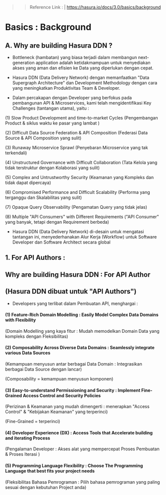 >> Reference Link : |
>> https://hasura.io/docs/3.0/basics/background

# Basics : Background

## A. Why are building Hasura DDN ?

- Bottleneck (hambatan) yang biasa terjadi dalam membangun next-generation application adalah ketidakmampuan untuk menyediakan akses yang aman dan efisien ke Data yang diperlukan dengan cepat.

- Hasura DDN (Data Delivery Network) dengan memanfaatkan "Data Supergraph Architecture" dan Development Methodology dengan cara yang meningkatkan Produktivitas Team & Developer.

- Dalam percakapan dengan Developer yang berfokus pada pembangunan API & Microservices,
kami telah mengidentifikasi Key Challenges (tantangan utama), yaitu :

(1) Slow Product Development and time-to-market Cycles
(Pengembangan Product & siklus waktu ke pasar yang lambat )

(2) Difficult Data Source Federation & API Composition
(Federasi Data Source & API Composition yang sulit)

(3) Runaway Microservice Sprawl
(Penyebaran Microservice yang tak terkendali)

(4) Unstructured Governance with Difficult Collaboration
(Tata Kelola yang tidak terstruktur dengan Kolaborasi yang sulit)

(5) Complex and Untrustworthy Security
(Keamanan yang Kompleks dan tidak dapat dipercaya)

(6) Compromised Performance and Difficult Scalability
(Performa yang terganggu dan Skalabilitas yang sulit)

(7) Opaque Query Observability
(Pengamatan Query yang tidak jelas)

(8) Multiple "API Consumers" with Different Requirements
("API Consumer" yang banyak, tetapi dengan Requirement berbeda)


- Hasura DDN (Data Delivery Network) di-desain untuk mengatasi tantangan ini,
menyederhanakan Alur Kerja (Workflow) untuk Software Developer dan Software Architect secara global


## 1. For API Authors :
##  Why are building Hasura DDN : For API Author
## (Hasura DDN dibuat untuk "API Authors")


- Developers yang terlibat dalam Pembuatan API, menghargai :

#### (1) Feature-Rich Domain Modelling : Easily Model Complex Data Domains with Flexibility
(Domain Modelling yang kaya fitur : Mudah memodelkan Domain Data yang kompleks dengan Fleksibilitas)

#### (2) Composability Across Diverse Data Domains : Seamlessly integrate various Data Sources
(Kemampuan menyusun antar berbagai Data Domain : Integrasikan berbagai Data Source dengan lancar)

(Composability = kemampuan menyusun komponen)

#### (3) Easy-to-understand Permissioning and Security : Implement Fine-Grained Access Control and Security Policies
(Perizinan & Keamanan yang mudah dimengerti : menerapkan "Access Control" & "Kebijakan Keamanan" yang terperinci)

(Fine-Grained = terperinci)

#### (4) Developer Experience (DX) : Access Tools that Accelerate building and iterating Process
(Pengalaman Developer : Akses alat yang mempercepat Proses Pembuatan & Proses Iterasi )

#### (5) Programming Language Flexibility : Choose The Programming Language that best fits your project needs
(Fleksibilitas Bahasa Pemrograman : Pilih bahasa pemrograman yang paling sesuai dengan kebutuhan Project anda)
